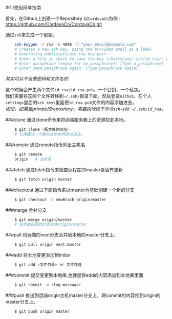 #Git使用简单指南

首先，在Github上创建一个Repository 以`CordovaCn`为例：https://github.com/CordovaCn/CordovaCn.git

通过`ssh`来生成一个密钥。
```sh
    ssh-keygen -t rsa -b 4096 -C "your_email@example.com"
    # Creates a new ssh key, using the provided email as a label
    # Generating public/private rsa key pair.
    # Enter a file in which to save the key (/Users/you/.ssh/id_rsa): [Press enter]
    # Enter passphrase (empty for no passphrase): [Type a passphrase]
    # Enter same passphrase again: [Type passphrase again]
```
*其实可以不设置密码和文件名的*

这个时候会产生两个文件`id_rsa/id_rsa.pub`，一个公钥，一个私钥。<br>
我们需要将这两个文件转移到`~/.ssh/`目录下面。然后登录`Github`，在个人`settings`里面的`ssh keys`里面把`id_rsa.pub`文件的内容添加进去。<br>
*切记，如果是private的repository，需要执行如下命令`ssh-add ~/.ssh/id_rsa`。*

###clone
通过clone命令来将远端服务器上的资源拉到本地。
```sh
    $ git clone <版本库的网址>
    # 记得建立一个新的文件夹然后cd进去。
```

###remote
通过remote指令列出主机名
```sh
    $ git remote
    origin   # 主机名
```

###fetch
通过fetch指令来检查远程库的master是否有更新
```sh
    $ git fetch origin master
```

###checkout
通过下面指令来以master为基础创建一个新的分支
```sh
    $ git checkout -b newBrach origin/master
```

###merge
合并分支
```sh
    $ git merge origin/master
    # 在当前目录的分支合并origin/master
```

###pull
将远端的next分支合并到本地的master分支上。
```sh
    $ git pull origin next:master 
```

###add
将本地变更添加到index
```sh
    $ git add <文件目录> or 文件路径
```

###commit
提交变更到本地库,也就是将add的内容添加到本地库里面
```sh
    $ git commit -m <log message>
```

###push
推送到远端origin主机master分支上，将commit的内容推到origin的master分支上。
```sh
    $ git push origin master
```
